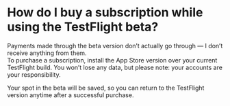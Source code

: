 # How do I buy a subscription while using the TestFlight beta?

Payments made through the beta version don’t actually go through — I don’t receive anything from them.  
To purchase a subscription, install the App Store version over your current TestFlight build. You won’t lose any data, but please note: your accounts are your responsibility.  

Your spot in the beta will be saved, so you can return to the TestFlight version anytime after a successful purchase.
